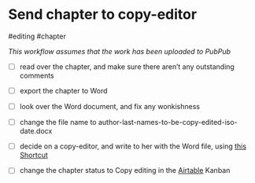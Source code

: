 # Send chapter to copy-editor

#editing #chapter

*This workflow assumes that the work has been uploaded to PubPub*

- [ ] read over the chapter, and make sure there aren’t any outstanding comments
- [ ] export the chapter to Word
- [ ] look over the Word document, and fix any wonkishness
- [ ] change the file name to author-last-names-to-be-copy-edited-iso-date.docx
- [ ] decide on a copy-editor, and write to her with the Word file, using [this Shortcut](shortcuts://run-shortcut?name=Write%20to%20copy-editor)
- [ ] change the chapter status to Copy editing in the [Airtable](x-icabmobile://x-callback-url/open?url=https://airtable.com/appPjI0eV14CIXQLh/tblqaFC7NIu8c0kQW/viwJ3ppGlE1CZBsE2?blocks=hide) Kanban

